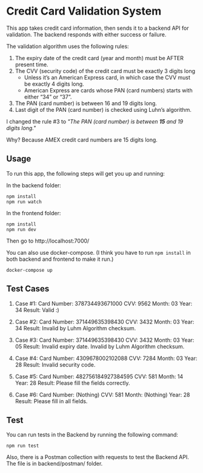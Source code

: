 # Credit Card Validation System

This app takes credit card information, then sends it to a backend API for validation. The backend responds with either success or failure.

The validation algorithm uses the following rules:

1. The expiry date of the credit card (year and month) must be AFTER present time.
2. The CVV (security code) of the credit card must be exactly 3 digits long
   - Unless it’s an American Express card, in which case the CVV must be exactly 4 digits long.
   - American Express are cards whose PAN (card numbers) starts with either “34” or “37”.
3. The PAN (card number) is between 16 and 19 digits long.
4. Last digit of the PAN (card number) is checked using Luhn’s algorithm.

I changed the rule #3 to _"The PAN (card number) is between **15** and 19 digits long."_

Why? Because AMEX credit card numbers are 15 digits long.

## Usage

To run this app, the following steps will get you up and running:

In the backend folder:

```
npm install
npm run watch
```

In the frontend folder:

```
npm install
npm run dev
```

Then go to http://localhost:7000/

You can also use docker-compose. (I think you have to run `npm install` in both backend and frontend to make it run.)

```
docker-compose up
```

## Test Cases

1. Case #1:
   Card Number: 378734493671000
   CVV: 9562
   Month: 03
   Year: 34
   Result: Valid :)

2. Case #2:
   Card Number: 371449635398430
   CVV: 3432
   Month: 03
   Year: 34
   Result: Invalid by Luhm Algorithm checksum.

3. Case #3:
   Card Number: 371449635398430
   CVV: 3432
   Month: 03
   Year: 05
   Result: Invalid expiry date. Invalid by Luhm Algorithm checksum.

4. Case #4:
   Card Number: 4309678002102088
   CVV: 7284
   Month: 03
   Year: 28
   Result: Invalid security code.

5. Case #5:
   Card Number: 482756184927384595
   CVV: 581
   Month: 14
   Year: 28
   Result: Please fill the fields correctly.

6. Case #6:
   Card Number: (Nothing)
   CVV: 581
   Month: (Nothing)
   Year: 28
   Result: Please fill in all fields.

## Test

You can run tests in the Backend by running the following command:

```
npm run test
```

Also, there is a Postman collection with requests to test the Backend API. The file is in backend/postman/ folder.
